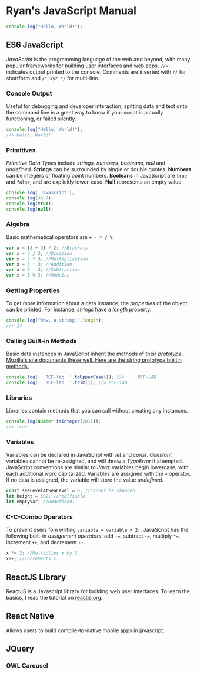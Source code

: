 # Ryan's JavaScript Manual

```js
console.log("Hello, World!");
```


## ES6 JavaScript
*JavaScript* is the programming language of the web and beyond, with many popular frameworks for building user interfaces and web apps. `//>` indicates output printed to the console. Comments are inserted with `//` for shortform and `/* xyz */` for multi-line.

### Console Output
Useful for debugging and developer interaction, spitting data and text onto the command line is a great way to know if your script is actually functioning, or failed silently.
```js
console.log("Hello, World!");
//> Hello, World!
```

### Primitives
*Primitive Data Types* include *strings, numbers, booleans, null* and *undefined*. **Strings** can be surrounded by single or double quotes. **Numbers** can be integers or floating point numbers. **Booleans** in JavaScript are `true` and `false`, and are explicitly lower-case. **Null** represents an empty value.
```js
console.log('Javascript');
console.log(33.7);
console.log(true);
console.log(null);
```

### Algebra
Basic mathematical operators are `+ - * / %`.
```js
var x = (3 + 3) / 2; //Brackets
var x = 3 / 3; //Division
var x = 3 * 3; //Multiplication
var x = 3 + 3; //Addition
var x = 3 - 3; //Subtraction
var x = 3 % 3; //Modulus
```

### Getting Properties
To get more information about a data instance, the *properties* of the object can be printed. For instance, *strings* have a *length* property.
```js
console.log("Wow, a string!".length);
//> 14
```

### Calling Built-in Methods
Basic data instences in JavaScript inherit the methods of their *prototype*. [Mozilla's site documents these well. Here are the *string* prototype builtin methods.](https://developer.mozilla.org/en-US/docs/Web/JavaScript/Reference/Global_Objects/String/prototype)
```js
console.log('  RCF-lab  '.toUpperCase()); //>     RCF-LAB
console.log('  RCF-lab  '.trim()); //> RCF-lab
```

### Libraries
Libraries contain methods that you can call without creating any instances.
```js
console.log(Number.isInteger(2017));
//> true
```

### Variables
Variables can be declared in JavaScript with *let* and *const*. *Constant* variables cannot be re-assigned, and will throw a *TypeError* if attempted. JavaScript conventions are similar to *Java*: variables begin lowercase, with each additional word capitalized. Variables are assigned with the `=` operator. If no data is assigned, the variable will store the value *undefined*.
```js
const seaLevelAtSeaLevel = 0; //Cannot be changed.
let height = 182; //Modifiable.
let emptyVar; //Undefined.
```


### C-C-Combo Operators
To prevent users fom writing `variable = variable + 2;`, JavaScript has the following built-in *assignment operators*: add `+=`, subtract `-=`, multiply `*=`, increment `++`, and decrement `--`.
```js
x *= 3; //Multiplies x by 3.
x++; //Increments x.
```

## ReactJS Library

ReactJS is a Javascript library for building web user interfaces. To learn the basics, I read the tutorial on [reactjs.org](https://reactjs.org/tutorial/tutorial.html).

## React Native
Allows users to build compile-to-native mobile apps in javascript.

## JQuery
### OWL Carousel
